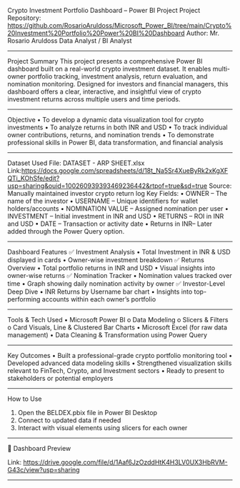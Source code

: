 Crypto Investment Portfolio Dashboard – Power BI Project
Project Repository: https://github.com/RosarioAruldoss/Microsoft_Power_BI/tree/main/Crypto%20Investment%20Portfolio%20Power%20BI%20Dashboard
Author: 
Mr. Rosario Aruldoss
Data Analyst / BI Analyst 
________________________________________
Project Summary
This project presents a comprehensive Power BI dashboard built on a real-world crypto investment dataset. It enables multi-owner portfolio tracking, investment analysis, return evaluation, and nomination monitoring. Designed for investors and financial managers, this dashboard offers a clear, interactive, and insightful view of crypto investment returns across multiple users and time periods.
________________________________________
Objective
•	To develop a dynamic data visualization tool for crypto investments
•	To analyze returns in both INR and USD
•	To track individual owner contributions, returns, and nomination trends
•	To demonstrate professional skills in Power BI, data transformation, and financial analysis
________________________________________
Dataset Used
File: DATASET - ARP SHEET.xlsx
Link:https://docs.google.com/spreadsheets/d/18t_Na5Sr4XueByRk2xKgXFQTi_KOhSfe/edit?usp=sharing&ouid=100260939393469236442&rtpof=true&sd=true
Source: Manually maintained investor crypto return log
Key Fields:
•	OWNER – The name of the investor
•	USERNAME – Unique identifiers for wallet holders/accounts
•	NOMINATION VALUE – Assigned nomination per user
•	INVESTMENT – Initial investment in INR and USD
•	RETURNS – ROI in INR and USD
•	DATE – Transaction or activity date
•	Returns in INR– Later added through the Power Query option.  
________________________________________
Dashboard Features
✅ Investment Analysis
•	Total Investment in INR & USD displayed in cards
•	Owner-wise investment breakdown
✅ Returns Overview
•	Total portfolio returns in INR and USD
•	Visual insights into owner-wise returns
✅ Nomination Tracker
•	Nomination values tracked over time
•	Graph showing daily nomination activity by owner
✅ Investor-Level Deep Dive
•	INR Returns by Username bar chart
•	Insights into top-performing accounts within each owner’s portfolio
________________________________________
Tools & Tech Used
•	Microsoft Power BI
o	Data Modeling
o	Slicers & Filters
o	Card Visuals, Line & Clustered Bar Charts
•	Microsoft Excel (for raw data management)
•	Data Cleaning & Transformation using Power Query
________________________________________
Key Outcomes
•	Built a professional-grade crypto portfolio monitoring tool
•	Developed advanced data modeling skills
•	Strengthened visualization skills relevant to FinTech, Crypto, and Investment sectors
•	Ready to present to stakeholders or potential employers
________________________________________
How to Use
1.	Open the BELDEX.pbix file in Power BI Desktop
2.	Connect to updated data if needed
3.	Interact with visual elements using slicers for each owner
________________________________________
📸 Dashboard Preview
 
Link: https://drive.google.com/file/d/1Aaf6JzOzddHtK4H3LV0UX3HbRVM-G43c/view?usp=sharing
________________________________________


